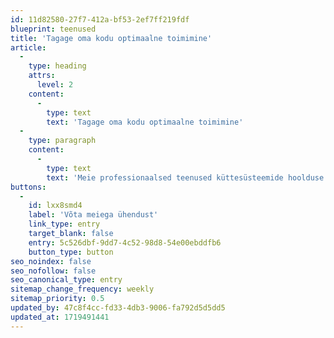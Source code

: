 ```yaml
---
id: 11d82580-27f7-412a-bf53-2ef7ff219fdf
blueprint: teenused
title: 'Tagage oma kodu optimaalne toimimine'
article:
  -
    type: heading
    attrs:
      level: 2
    content:
      -
        type: text
        text: 'Tagage oma kodu optimaalne toimimine'
  -
    type: paragraph
    content:
      -
        type: text
        text: 'Meie professionaalsed teenused küttesüsteemide hoolduse ja torutööde alal on loodud tagamaks teie kodu kütte- ja veesüsteemide töökindlus.'
buttons:
  -
    id: lxx8smd4
    label: 'Võta meiega ühendust'
    link_type: entry
    target_blank: false
    entry: 5c526dbf-9dd7-4c52-98d8-54e00ebddfb6
    button_type: button
seo_noindex: false
seo_nofollow: false
seo_canonical_type: entry
sitemap_change_frequency: weekly
sitemap_priority: 0.5
updated_by: 47c8f4cc-fd33-4db3-9006-fa792d5d5dd5
updated_at: 1719491441
---
```

